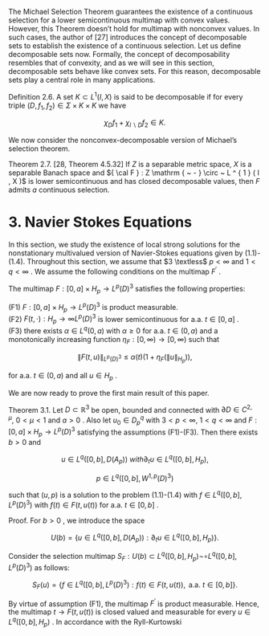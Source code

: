 The Michael Selection Theorem guarantees the existence of a continuous selection for a lower semicontinuous multimap with convex values. However, this Theorem doesn’t hold for multimap with nonconvex values. In such cases, the author of [27] introduces the concept of decomposable sets to establish the existence of a continuous selection. Let us define decomposable sets now. Formally, the concept of decomposability resembles that of convexity, and as we will see in this section, decomposable sets behave like convex sets. For this reason, decomposable sets play a central role in many applications.

Definition 2.6. A set $K \subset L ^ { 1 } ( I , X )$ is said to be decomposable if for every triple $( D , f _ { 1 } , f _ { 2 } ) \in \Sigma \times K \times K$ we have

$$
\chi _ { D } f _ { 1 } + \chi _ { I \backslash D } f _ { 2 } \in K .
$$

We now consider the nonconvex-decomposable version of Michael’s selection theorem.

Theorem 2.7. [28, Theorem 4.5.32] If $Z$ is a separable metric space, $X$ is a separable Banach space and ${ \cal F } : Z \mathrm { ~ - } \circ ~ L ^ { 1 } ( I , X )$ is lower semicontinuous and has closed decomposable values, then $F$ admits $a$ continuous selection.

# 3. Navier Stokes Equations

In this section, we study the existence of local strong solutions for the nonstationary multivalued version of Navier-Stokes equations given by (1.1)-(1.4). Throughout this section, we assume that $3 \textless$ $p < \infty$ and $1 < q < \infty$ . We assume the following conditions on the multimap $F ^ { \prime }$ .

The multimap $F : [ 0 , a ] \times H _ { p } \to L ^ { p } ( D ) ^ { 3 }$ satisfies the following properties:

(F1) $F : [ 0 , a ] \times H _ { p } \to L ^ { p } ( D ) ^ { 3 }$ is product measurable.   
(F2) $F ( t , \cdot ) : H _ { p } \to \infty L ^ { p } ( D ) ^ { 3 }$ is lower semicontinuous for a.a. $t \in [ 0 , a ]$ .   
(F3) there exists $\alpha \in L ^ { q } ( 0 , a )$ with $\alpha \geq 0$ for a.a. $t \in ( 0 , a )$ and a monotonically increasing function $\eta _ { F } : [ 0 , \infty ) \to [ 0 , \infty )$ such that

$$
\| F ( t , u ) \| _ { L ^ { p } ( D ) ^ { 3 } } \leq \alpha ( t ) ( 1 + \eta _ { F } ( \| u \| _ { H _ { p } } ) ) ,
$$

for a.a. $t \in ( 0 , a )$ and all $u \in H _ { p }$ .

We are now ready to prove the first main result of this paper.

Theorem 3.1. Let $D \subset \mathbb { R } ^ { 3 }$ be open, bounded and connected with $\partial D \in C ^ { 2 , \mu } , \ 0 < \mu < 1$ and $a > 0$ . Also let $u _ { 0 } \in D _ { p } ^ { q }$ with $3 < p < \infty , \ 1 < q < \infty$ and $F : [ 0 , a ] \times H _ { p } \to L ^ { p } ( D ) ^ { 3 }$ satisfying the assumptions (F1)-(F3). Then there exists $b > 0$ and

$$
u \in L ^ { q } ( [ 0 , b ] , D ( A _ { p } ) ) \mathrm { ~ } w i t h \partial _ { t } u \in L ^ { q } ( [ 0 , b ] , H _ { p } ) ,
$$

$$
p \in L ^ { q } ( [ 0 , b ] , W ^ { 1 , p } ( D ) ^ { 3 } )
$$

such that $( u , p )$ is a solution to the problem (1.1)-(1.4) with $f \in L ^ { q } ( [ 0 , b ] , L ^ { p } ( D ) ^ { 3 } )$ with $f ( t ) \in F ( t , u ( t ) )$ for a.a. $t \in [ 0 , b ]$ .

Proof. For $b > 0$ , we introduce the space

$$
U ( b ) = \{ u \in L ^ { q } ( [ 0 , b ] , D ( A _ { p } ) ) : \partial _ { t } u \in L ^ { q } ( [ 0 , b ] , H _ { p } ) \} .
$$

Consider the selection multimap $S _ { F } : U ( b ) \subset L ^ { q } ( [ 0 , b ] , H _ { p } ) \neg \circ L ^ { q } ( [ 0 , b ] , L ^ { p } ( D ) ^ { 3 } )$ as follows:

$$
S _ { F } ( u ) = \{ f \in L ^ { q } ( [ 0 , b ] , L ^ { p } ( D ) ^ { 3 } ) : f ( t ) \in F ( t , u ( t ) ) , \mathrm { ~ a . a . ~ } t \in [ 0 , b ] \} .
$$

By virtue of assumption (F1), the multimap $F ^ { \prime }$ is product measurable. Hence, the multimap $t \longrightarrow F ( t , u ( t ) )$ is closed valued and measurable for every $u \in L ^ { q } ( [ 0 , b ] , H _ { p } )$ . In accordance with the Ryll-Kurtowski